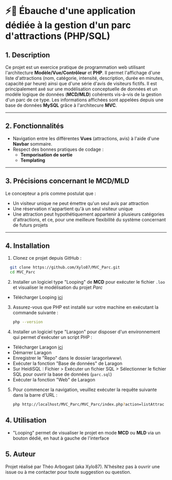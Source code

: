 # ⚡🎡 Ébauche d'une application dédiée à la gestion d'un parc d'attractions (PHP/SQL)

## 1. Description 
Ce projet est un exercice pratique de programmation web utilisant l'architecture **Modèle/Vue/Contrôleur** et **PHP**.
Il permet l'affichage d'une liste d'attractions (nom, catégorie, intensité, description, durée en minutes, capacité par heure) ainsi que d'une série d'avis de visiteurs fictifs.
Il est principalement axé sur une modélisation conceptuelle de données et un modéle logique de données (**MCD/MLD**) cohérents vis-à-vis de la gestion d'un parc de ce type.
Les informations affichées sont appelées depuis une base de données **MySQL** grâce à l'architecure **MVC**.

---

## 2. Fonctionnalités
- Navigation entre les différentes **Vues** (attractions, avis) à l'aide d'une **Navbar** sommaire.
- Respect des bonnes pratiques de codage :
  - **Temporisation de sortie**
  - **Templating**

---

## 3. Précisions concernant le MCD/MLD
Le concepteur a pris comme postulat que : 
- Un visiteur unique ne peut émettre qu'un seul avis par attraction
- Une réservation n'appartient qu'à un seul visiteur unique
- Une attraction peut hypothétiquement appartenir à plusieurs catégories d'attractions, et ce, pour une meilleure flexibilité du système concernant de futurs projets 

---

## 4. Installation

1. Clonez ce projet depuis GitHub :
 ```bash
   git clone https://github.com/Xylo87/MVC_Parc.git
   cd MVC_Parc
   ```

2. Installer un logiciel type "Looping" de **MCD** pour exécuter le fichier `.loo` et visualiser le modélisation du projet *Parc* 

- Télécharger Looping [ici](https://www.looping-mcd.fr/)

3. Assurez-vous que PHP est installé sur votre machine en exécutant la commande suivante :
   ```bash
   php --version
   ```

4. Installer un logiciel type "Laragon" pour disposer d'un environnement qui permet d'exécuter un script PHP :

- Télécharger Laragon [ici](https://laragon.org/download/)
- Démarrer Laragon
- Enregistrer le "Repo" dans le dossier laragon\www\
- Exécuter la fonction "Base de données" de Laragon
- Sur HeidiSQL : Fichier > Exécuter un fichier SQL > Sélectionner le fichier SQL pour ouvrir la base de données (`parc.sql`)
- Exécuter la fonction "Web" de Laragon

5. Pour commencer la navigation, veuillez exécuter la requête suivante dans la barre d'URL :
   ```bash
   php http://localhost/MVC_Parc/MVC_Parc/index.php?action=listAttrac
   ```

## 4. Utilisation

- "Looping" permet de visualiser le projet en mode **MCD** ou **MLD** via un bouton dédié, en haut à gauche de l'interface

## 5. Auteur
Projet réalisé par Théo Arbogast (aka Xylo87).
N'hésitez pas à ouvrir une issue ou à me contacter pour toute suggestion ou question.
